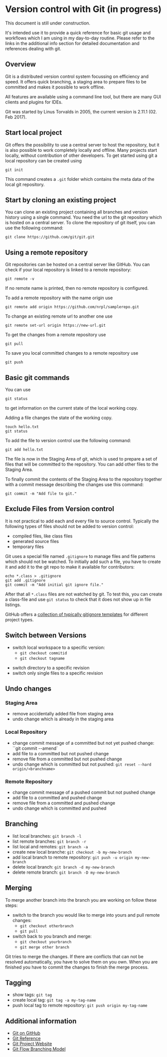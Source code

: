 Version control with Git (in progress)
======================================
This document is still under construction.

It's intended use it to provide a quick reference for basic git usage and workflows which I am using in my day-to-day routine.
Please refer to the links in the additional info section for detailed documentation and references dealing with git.

Overview
--------
Git is a distributed version control system focussing on efficiency and speed.
It offers quick branching, a staging area to prepare files to be committed and makes it possible to work offline.

All features are available using a command line tool, but there are many GUI clients and plugins for IDEs.

Git was started by Linus Torvalds in 2005, the current version is 2.11.1 (02. Feb 2017).


Start local project
-------------------
Git offers the possibility to use a central server to host the repository,
but it is also possible to work completely locally and offline.
Many projects start locally, without contribution of other developers.
To get started using git a local repository can be created using
```
git init
```
This command creates a ``.git`` folder which contains the meta data of the local git repository.


Start by cloning an existing project
---------------------------------
You can clone an existing project containing all branches and version history using a single command.
You need the url to the git repository which is hosted on a central server.
To clone the repository of git itself, you can use the following command:
```
git clone https://github.com/git/git.git
```


Using a remote repository
-------------------------
Git repositories can be hosted on a central server like GitHub.
You can check if your local repository is linked to a remote repository:
```
git remote -v
```
If no remote name is printed, then no remote repository is configured.

To add a remote repository with the name origin use
```
git remote add origin https://github.com/nrpl/samplerepo.git
```

To change an existing remote url to another one use
```
git remote set-url origin https://new-url.git
```

To get the changes from a remote repository use
```
git pull
```

To save you local committed changes to a remote repository use
```
git push
```


Basic git commands
------------------
You can use
```
git status
```
to get information on the current state of the local working copy.

Adding a file changes the state of the working copy.
```
touch hello.txt
git status
```

To add the file to version control use the following command:
```
git add hello.txt
```
The file is now in the Staging Area of git, which is used to prepare
a set of files that will be committed to the repository.
You can add other files to the Staging Area.

To finally commit the contents of the Staging Area to the repository together with a commit message describing the changes use this command:
```
git commit -m "Add file to git."
```

Exclude Files from Version control
---------------------------------
It is not practical to add each and every file to source control.
Typically the following types of files should not be added to version control:
* compiled files, like class files
* generated source files
* temporary files

Git uses a special file named ``.gitignore`` to manage files and file patterns which should not be watched.
To initially add such a file, you have to create it and add it to the git repo to make it available for contributors:
```
echo *.class > .gitignore
git add .gitignore
git commit -m "Add initial git ignore file."
```
After that all ``*.class`` files are not watched by git.
To test this, you can create a class-file and use ``git status`` to check that it does not show up in file listings.

GitHub offers a [collection of typically gitignore templates](https://github.com/github/gitignore) for different project types.


Switch between Versions
-----------------------
* switch local workspace to a specific version:
  * ``git checkout commitid``  
  * ``git checkout tagname``
- switch directory to a specific revision
- switch only single files to a specific revision


Undo changes
------------

### Staging Area
- remove accidentally added file from staging area
- undo change which is already in the staging area

### Local Repository
- change commit message of a committed but not yet pushed change: ``git commit --amend`
- add file to a committed but not pushed change
- remove file from a committed but not pushed change
- undo change which is committed but not pushed: ``git reset --hard origin/<branchname>``

### Remote Repository
- change commit message of a pushed commit but not pushed change
- add file to a committed and pushed change
- remove file from a committed and pushed change
- undo change which is committed and pushed


Branching
---------
* list local branches: ``git branch -l``
* list remote branches: ``git branch -r``
* list local and remotes: ``git branch -a``
* create new local branche: ``git checkout -b my-new-branch``
* add local branch to remote repository: ``git push -u origin my-new-branch``
* delete local branch: ``git branch -d my-new-branch``
* delete remote branch: ``git branch -D my-new-branch``


Merging
-------
To merge another branch into the branch you are working on follow these steps:
* switch to the branch you would like to merge into yours and pull remote changes:
  * ``git checkout otherbranch``
  * ``git pull``
* switch back to you branch and merge:
  * ``git checkout yourbranch``
  * ``git merge other branch``

Git tries to merge the changes. If there are conflicts that can not be resolved automatically,
you have to solve them on you own.
When you are finished you have to commit the changes to finish the merge process.

Tagging
-------
* show tags: ``git tag``
* create local tag: ``git tag -a my-tag-name``
* push local tag to remote repository: ``git push origin my-tag-name``

Additional information
----------------------
* [Git on GitHub](https://github.com/git/git)
* [Git Reference](http://gitref.org/)
* [Git Project Website](https://git-scm.com/)
* [Git Flow Branching Model](http://nvie.com/posts/a-successful-git-branching-model/)
